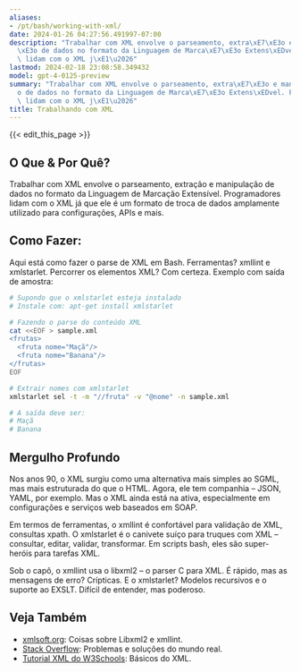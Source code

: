 ```yaml
---
aliases:
- /pt/bash/working-with-xml/
date: 2024-01-26 04:27:56.491997-07:00
description: "Trabalhar com XML envolve o parseamento, extra\xE7\xE3o e manipula\xE7\
  \xE3o de dados no formato da Linguagem de Marca\xE7\xE3o Extens\xEDvel. Programadores\
  \ lidam com o XML j\xE1\u2026"
lastmod: 2024-02-18 23:08:58.349432
model: gpt-4-0125-preview
summary: "Trabalhar com XML envolve o parseamento, extra\xE7\xE3o e manipula\xE7\xE3\
  o de dados no formato da Linguagem de Marca\xE7\xE3o Extens\xEDvel. Programadores\
  \ lidam com o XML j\xE1\u2026"
title: Trabalhando com XML
---
```


{{< edit_this_page >}}

## O Que & Por Quê?
Trabalhar com XML envolve o parseamento, extração e manipulação de dados no formato da Linguagem de Marcação Extensível. Programadores lidam com o XML já que ele é um formato de troca de dados amplamente utilizado para configurações, APIs e mais.

## Como Fazer:
Aqui está como fazer o parse de XML em Bash. Ferramentas? xmllint e xmlstarlet. Percorrer os elementos XML? Com certeza. Exemplo com saída de amostra:

```bash
# Supondo que o xmlstarlet esteja instalado
# Instale com: apt-get install xmlstarlet

# Fazendo o parse do conteúdo XML
cat <<EOF > sample.xml
<frutas>
  <fruta nome="Maçã"/>
  <fruta nome="Banana"/>
</frutas>
EOF

# Extrair nomes com xmlstarlet
xmlstarlet sel -t -m "//fruta" -v "@nome" -n sample.xml

# A saída deve ser:
# Maçã
# Banana
```

## Mergulho Profundo
Nos anos 90, o XML surgiu como uma alternativa mais simples ao SGML, mas mais estruturada do que o HTML. Agora, ele tem companhia – JSON, YAML, por exemplo. Mas o XML ainda está na ativa, especialmente em configurações e serviços web baseados em SOAP.

Em termos de ferramentas, o xmllint é confortável para validação de XML, consultas xpath. O xmlstarlet é o canivete suíço para truques com XML – consultar, editar, validar, transformar. Em scripts bash, eles são super-heróis para tarefas XML.

Sob o capô, o xmllint usa o libxml2 – o parser C para XML. É rápido, mas as mensagens de erro? Crípticas. E o xmlstarlet? Modelos recursivos e o suporte ao EXSLT. Difícil de entender, mas poderoso.

## Veja Também
- [xmlsoft.org](http://xmlsoft.org/): Coisas sobre Libxml2 e xmllint.
- [Stack Overflow](https://stackoverflow.com/questions/tagged/xml+bash): Problemas e soluções do mundo real.
- [Tutorial XML do W3Schools](https://www.w3schools.com/xml/): Básicos do XML.
